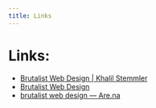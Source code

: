 ```yaml
---
title: Links
---
```


# Links:

- [Brutalist Web Design | Khalil Stemmler](https://khalilstemmler.com/blogs/thoughts/brutalist-websites/)
- [Brutalist Web Design](https://brutalist-web.design/)
- [brutalist web design — Are.na](https://www.are.na/jack-kershaw/brutalist-web-design-hjqh268az-k)
